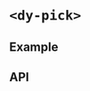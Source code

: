 # `<dy-pick>`

## Example

<gbp-example
  name="dy-pick"
  props='{"value": "Option 1", "options": [{"label": "Option 1"}, {"label": "Option 2"}], "@change": "(evt) => evt.target.value = evt.detail"}'
  src="https://jspm.dev/duoyun-ui/elements/pick"></gbp-example>

## API

<gbp-api src="/src/elements/pick.ts"></gbp-api>
